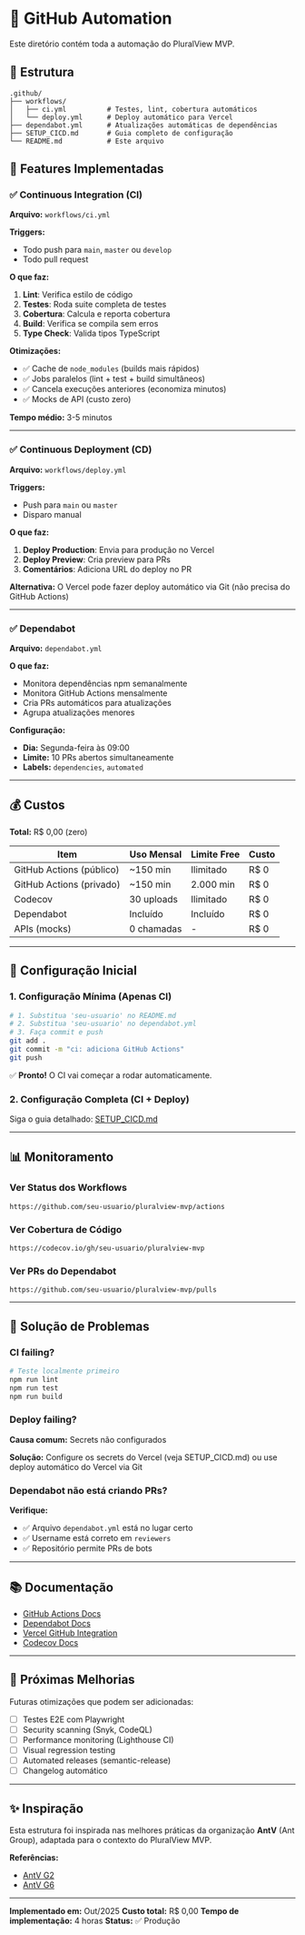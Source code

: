# 🤖 GitHub Automation

Este diretório contém toda a automação do PluralView MVP.

## 📁 Estrutura

```
.github/
├── workflows/
│   ├── ci.yml          # Testes, lint, cobertura automáticos
│   └── deploy.yml      # Deploy automático para Vercel
├── dependabot.yml      # Atualizações automáticas de dependências
├── SETUP_CICD.md       # Guia completo de configuração
└── README.md           # Este arquivo
```

## 🚀 Features Implementadas

### ✅ Continuous Integration (CI)

**Arquivo:** `workflows/ci.yml`

**Triggers:**
- Todo push para `main`, `master` ou `develop`
- Todo pull request

**O que faz:**
1. **Lint**: Verifica estilo de código
2. **Testes**: Roda suite completa de testes
3. **Cobertura**: Calcula e reporta cobertura
4. **Build**: Verifica se compila sem erros
5. **Type Check**: Valida tipos TypeScript

**Otimizações:**
- ✅ Cache de `node_modules` (builds mais rápidos)
- ✅ Jobs paralelos (lint + test + build simultâneos)
- ✅ Cancela execuções anteriores (economiza minutos)
- ✅ Mocks de API (custo zero)

**Tempo médio:** 3-5 minutos

---

### ✅ Continuous Deployment (CD)

**Arquivo:** `workflows/deploy.yml`

**Triggers:**
- Push para `main` ou `master`
- Disparo manual

**O que faz:**
1. **Deploy Production**: Envia para produção no Vercel
2. **Deploy Preview**: Cria preview para PRs
3. **Comentários**: Adiciona URL do deploy no PR

**Alternativa:** O Vercel pode fazer deploy automático via Git (não precisa do GitHub Actions)

---

### ✅ Dependabot

**Arquivo:** `dependabot.yml`

**O que faz:**
- Monitora dependências npm semanalmente
- Monitora GitHub Actions mensalmente
- Cria PRs automáticos para atualizações
- Agrupa atualizações menores

**Configuração:**
- **Dia:** Segunda-feira às 09:00
- **Limite:** 10 PRs abertos simultaneamente
- **Labels:** `dependencies`, `automated`

---

## 💰 Custos

**Total:** R$ 0,00 (zero)

| Item | Uso Mensal | Limite Free | Custo |
|------|------------|-------------|-------|
| GitHub Actions (público) | ~150 min | Ilimitado | R$ 0 |
| GitHub Actions (privado) | ~150 min | 2.000 min | R$ 0 |
| Codecov | 30 uploads | Ilimitado | R$ 0 |
| Dependabot | Incluído | Incluído | R$ 0 |
| APIs (mocks) | 0 chamadas | - | R$ 0 |

---

## 🔧 Configuração Inicial

### 1. Configuração Mínima (Apenas CI)

```bash
# 1. Substitua 'seu-usuario' no README.md
# 2. Substitua 'seu-usuario' no dependabot.yml
# 3. Faça commit e push
git add .
git commit -m "ci: adiciona GitHub Actions"
git push
```

✅ **Pronto!** O CI vai começar a rodar automaticamente.

### 2. Configuração Completa (CI + Deploy)

Siga o guia detalhado: [SETUP_CICD.md](./SETUP_CICD.md)

---

## 📊 Monitoramento

### Ver Status dos Workflows

```
https://github.com/seu-usuario/pluralview-mvp/actions
```

### Ver Cobertura de Código

```
https://codecov.io/gh/seu-usuario/pluralview-mvp
```

### Ver PRs do Dependabot

```
https://github.com/seu-usuario/pluralview-mvp/pulls
```

---

## 🐛 Solução de Problemas

### CI failing?

```bash
# Teste localmente primeiro
npm run lint
npm run test
npm run build
```

### Deploy failing?

**Causa comum:** Secrets não configurados

**Solução:** Configure os secrets do Vercel (veja SETUP_CICD.md) ou use deploy automático do Vercel via Git

### Dependabot não está criando PRs?

**Verifique:**
- ✅ Arquivo `dependabot.yml` está no lugar certo
- ✅ Username está correto em `reviewers`
- ✅ Repositório permite PRs de bots

---

## 📚 Documentação

- [GitHub Actions Docs](https://docs.github.com/actions)
- [Dependabot Docs](https://docs.github.com/code-security/dependabot)
- [Vercel GitHub Integration](https://vercel.com/docs/git)
- [Codecov Docs](https://docs.codecov.com/)

---

## 🎯 Próximas Melhorias

Futuras otimizações que podem ser adicionadas:

- [ ] Testes E2E com Playwright
- [ ] Security scanning (Snyk, CodeQL)
- [ ] Performance monitoring (Lighthouse CI)
- [ ] Visual regression testing
- [ ] Automated releases (semantic-release)
- [ ] Changelog automático

---

## ✨ Inspiração

Esta estrutura foi inspirada nas melhores práticas da organização **AntV** (Ant Group), adaptada para o contexto do PluralView MVP.

**Referências:**
- [AntV G2](https://github.com/antvis/G2)
- [AntV G6](https://github.com/antvis/G6)

---

**Implementado em:** Out/2025
**Custo total:** R$ 0,00
**Tempo de implementação:** 4 horas
**Status:** ✅ Produção
